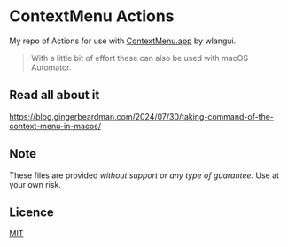 # ContextMenu Actions

My repo of Actions for use with [ContextMenu.app](https://apps.apple.com/us/app/context-menu/id1236813619?mt=12) by wlangui.

> With a little bit of effort these can also be used with macOS Automator.

## Read all about it
https://blog.gingerbeardman.com/2024/07/30/taking-command-of-the-context-menu-in-macos/

## Note
These files are provided _without support or any type of guarantee_. Use at your own risk.

## Licence
[MIT](/LICENSE)
